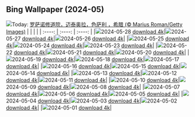 ## Bing Wallpaper (2024-05)
![](https://global.bing.com/th?id=OHR.MeteoraMonastery_ZH-CN9551991708_UHD.jpg&w=1000)Today: [罗萨诺修道院，迈泰奥拉，色萨利 ，希腊 (© Marius Roman/Getty Images)](https://global.bing.com/th?id=OHR.MeteoraMonastery_ZH-CN9551991708_UHD.jpg)
|      |      |      |
| :----: | :----: | :----: |
|![](https://global.bing.com/th?id=OHR.MeteoraMonastery_ZH-CN9551991708_UHD.jpg&pid=hp&w=384&h=216&rs=1&c=4)2024-05-28 [download 4k](https://global.bing.com/th?id=OHR.MeteoraMonastery_ZH-CN9551991708_UHD.jpg)|![](https://global.bing.com/th?id=OHR.SestriLevante_ZH-CN9286254645_UHD.jpg&pid=hp&w=384&h=216&rs=1&c=4)2024-05-27 [download 4k](https://global.bing.com/th?id=OHR.SestriLevante_ZH-CN9286254645_UHD.jpg)|![](https://global.bing.com/th?id=OHR.MethowWildflowers_ZH-CN8926661958_UHD.jpg&pid=hp&w=384&h=216&rs=1&c=4)2024-05-26 [download 4k](https://global.bing.com/th?id=OHR.MethowWildflowers_ZH-CN8926661958_UHD.jpg)|
|![](https://global.bing.com/th?id=OHR.MoroccoBenhaddou_ZH-CN8742267428_UHD.jpg&pid=hp&w=384&h=216&rs=1&c=4)2024-05-25 [download 4k](https://global.bing.com/th?id=OHR.MoroccoBenhaddou_ZH-CN8742267428_UHD.jpg)|![](https://global.bing.com/th?id=OHR.OrdesaNationalPark_ZH-CN8545620273_UHD.jpg&pid=hp&w=384&h=216&rs=1&c=4)2024-05-24 [download 4k](https://global.bing.com/th?id=OHR.OrdesaNationalPark_ZH-CN8545620273_UHD.jpg)|![](https://global.bing.com/th?id=OHR.IndianStarTortoise_ZH-CN7177478610_UHD.jpg&pid=hp&w=384&h=216&rs=1&c=4)2024-05-23 [download 4k](https://global.bing.com/th?id=OHR.IndianStarTortoise_ZH-CN7177478610_UHD.jpg)|
|![](https://global.bing.com/th?id=OHR.SnowGumTasmania_ZH-CN6975160884_UHD.jpg&pid=hp&w=384&h=216&rs=1&c=4)2024-05-22 [download 4k](https://global.bing.com/th?id=OHR.SnowGumTasmania_ZH-CN6975160884_UHD.jpg)|![](https://global.bing.com/th?id=OHR.MalaysiaTea_ZH-CN6758939415_UHD.jpg&pid=hp&w=384&h=216&rs=1&c=4)2024-05-21 [download 4k](https://global.bing.com/th?id=OHR.MalaysiaTea_ZH-CN6758939415_UHD.jpg)|![](https://global.bing.com/th?id=OHR.HoneycombBee_ZH-CN6572760814_UHD.jpg&pid=hp&w=384&h=216&rs=1&c=4)2024-05-20 [download 4k](https://global.bing.com/th?id=OHR.HoneycombBee_ZH-CN6572760814_UHD.jpg)|
|![](https://global.bing.com/th?id=OHR.VernazzaItaly_ZH-CN6245826569_UHD.jpg&pid=hp&w=384&h=216&rs=1&c=4)2024-05-19 [download 4k](https://global.bing.com/th?id=OHR.VernazzaItaly_ZH-CN6245826569_UHD.jpg)|![](https://global.bing.com/th?id=OHR.PacificRimNationalPark_ZH-CN5809123424_UHD.jpg&pid=hp&w=384&h=216&rs=1&c=4)2024-05-18 [download 4k](https://global.bing.com/th?id=OHR.PacificRimNationalPark_ZH-CN5809123424_UHD.jpg)|![](https://global.bing.com/th?id=OHR.TarangireElephants_ZH-CN5447385839_UHD.jpg&pid=hp&w=384&h=216&rs=1&c=4)2024-05-17 [download 4k](https://global.bing.com/th?id=OHR.TarangireElephants_ZH-CN5447385839_UHD.jpg)|
|![](https://global.bing.com/th?id=OHR.ReconquistaVigo_ZH-CN4619580424_UHD.jpg&pid=hp&w=384&h=216&rs=1&c=4)2024-05-16 [download 4k](https://global.bing.com/th?id=OHR.ReconquistaVigo_ZH-CN4619580424_UHD.jpg)|![](https://global.bing.com/th?id=OHR.BlueCityIndia_ZH-CN4275229255_UHD.jpg&pid=hp&w=384&h=216&rs=1&c=4)2024-05-15 [download 4k](https://global.bing.com/th?id=OHR.BlueCityIndia_ZH-CN4275229255_UHD.jpg)|![](https://global.bing.com/th?id=OHR.CarlsbadNP_ZH-CN4136753542_UHD.jpg&pid=hp&w=384&h=216&rs=1&c=4)2024-05-14 [download 4k](https://global.bing.com/th?id=OHR.CarlsbadNP_ZH-CN4136753542_UHD.jpg)|
|![](https://global.bing.com/th?id=OHR.NamibiaCanyon_ZH-CN3973338246_UHD.jpg&pid=hp&w=384&h=216&rs=1&c=4)2024-05-13 [download 4k](https://global.bing.com/th?id=OHR.NamibiaCanyon_ZH-CN3973338246_UHD.jpg)|![](https://global.bing.com/th?id=OHR.GuanacoMother_ZH-CN3856540256_UHD.jpg&pid=hp&w=384&h=216&rs=1&c=4)2024-05-12 [download 4k](https://global.bing.com/th?id=OHR.GuanacoMother_ZH-CN3856540256_UHD.jpg)|![](https://global.bing.com/th?id=OHR.TexasIndigoBunting_ZH-CN3699392300_UHD.jpg&pid=hp&w=384&h=216&rs=1&c=4)2024-05-11 [download 4k](https://global.bing.com/th?id=OHR.TexasIndigoBunting_ZH-CN3699392300_UHD.jpg)|
|![](https://global.bing.com/th?id=OHR.MisoolRajaAmpat_ZH-CN3557473032_UHD.jpg&pid=hp&w=384&h=216&rs=1&c=4)2024-05-10 [download 4k](https://global.bing.com/th?id=OHR.MisoolRajaAmpat_ZH-CN3557473032_UHD.jpg)|![](https://global.bing.com/th?id=OHR.EmirganPark_ZH-CN3394557999_UHD.jpg&pid=hp&w=384&h=216&rs=1&c=4)2024-05-09 [download 4k](https://global.bing.com/th?id=OHR.EmirganPark_ZH-CN3394557999_UHD.jpg)|![](https://global.bing.com/th?id=OHR.PortMarseille_ZH-CN3194394496_UHD.jpg&pid=hp&w=384&h=216&rs=1&c=4)2024-05-08 [download 4k](https://global.bing.com/th?id=OHR.PortMarseille_ZH-CN3194394496_UHD.jpg)|
|![](https://global.bing.com/th?id=OHR.LittleDuckling_ZH-CN2922471258_UHD.jpg&pid=hp&w=384&h=216&rs=1&c=4)2024-05-07 [download 4k](https://global.bing.com/th?id=OHR.LittleDuckling_ZH-CN2922471258_UHD.jpg)|![](https://global.bing.com/th?id=OHR.TheRoachesPeakDistrict_ZH-CN2657532467_UHD.jpg&pid=hp&w=384&h=216&rs=1&c=4)2024-05-06 [download 4k](https://global.bing.com/th?id=OHR.TheRoachesPeakDistrict_ZH-CN2657532467_UHD.jpg)|![](https://global.bing.com/th?id=OHR.SanMiguelAllende_ZH-CN1840507091_UHD.jpg&pid=hp&w=384&h=216&rs=1&c=4)2024-05-05 [download 4k](https://global.bing.com/th?id=OHR.SanMiguelAllende_ZH-CN1840507091_UHD.jpg)|
|![](https://global.bing.com/th?id=OHR.JediMonastery_ZH-CN0091557941_UHD.jpg&pid=hp&w=384&h=216&rs=1&c=4)2024-05-04 [download 4k](https://global.bing.com/th?id=OHR.JediMonastery_ZH-CN0091557941_UHD.jpg)|![](https://global.bing.com/th?id=OHR.SonoranSpring_ZH-CN9246678734_UHD.jpg&pid=hp&w=384&h=216&rs=1&c=4)2024-05-03 [download 4k](https://global.bing.com/th?id=OHR.SonoranSpring_ZH-CN9246678734_UHD.jpg)|![](https://global.bing.com/th?id=OHR.CratersOfTheMoon_ZH-CN8971565042_UHD.jpg&pid=hp&w=384&h=216&rs=1&c=4)2024-05-02 [download 4k](https://global.bing.com/th?id=OHR.CratersOfTheMoon_ZH-CN8971565042_UHD.jpg)|
|![](https://global.bing.com/th?id=OHR.HawaiianLei_ZH-CN7857272499_UHD.jpg&pid=hp&w=384&h=216&rs=1&c=4)2024-05-01 [download 4k](https://global.bing.com/th?id=OHR.HawaiianLei_ZH-CN7857272499_UHD.jpg)|